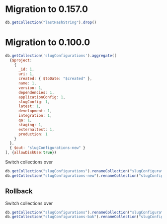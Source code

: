 # Migration to 0.157.0

```javascript
db.getCollection("lastHashString").drop()
```

# Migration to 0.100.0

```javascript
db.getCollection('slugConfigurations').aggregate([
  {$project:
    {
      _id: 1,
      uri: 1,
      created: { $toDate: "$created" },
      name: 1,
      version: 1,
      dependencies: 1,
      applicationConfig: 1,
      slugConfig: 1,
      latest: 1,
      development: 1,
      integration: 1,
      qa: 1,
      staging: 1,
      externaltest: 1,
      production: 1
    }
  },
  { $out: "slugConfigurations-new" }
], {allowDiskUse:true})
```

Switch collections over
```javascript
db.getCollection("slugConfigurations").renameCollection("slugConfigurations-bak")
db.getCollection("slugConfigurations-new").renameCollection("slugConfigurations")
```

## Rollback

Switch collections over
```javascript
db.getCollection("slugConfigurations").renameCollection("slugConfigurations-new")
db.getCollection("slugConfigurations-bak").renameCollection("slugConfigurations")
```
